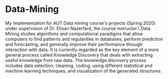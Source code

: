 # Data-Mining
My implementation for AUT Data mining course's projects (Spring 2020) under supervision of Dr. Ehsan Nazerfard, the course instructor.\\
Data Mining studies algorithms and computational paradigms that allow computers to find patterns and regularities in databases, perform prediction and forecasting, and generally improve their performance through interaction with data. It is currently regarded as the key element of a more general process called Knowledge Discovery that deals with extracting useful knowledge from raw data. The knowledge discovery process includes data selection, cleaning, coding, using different statistical and machine learning techniques, and visualization of the generated structures.
